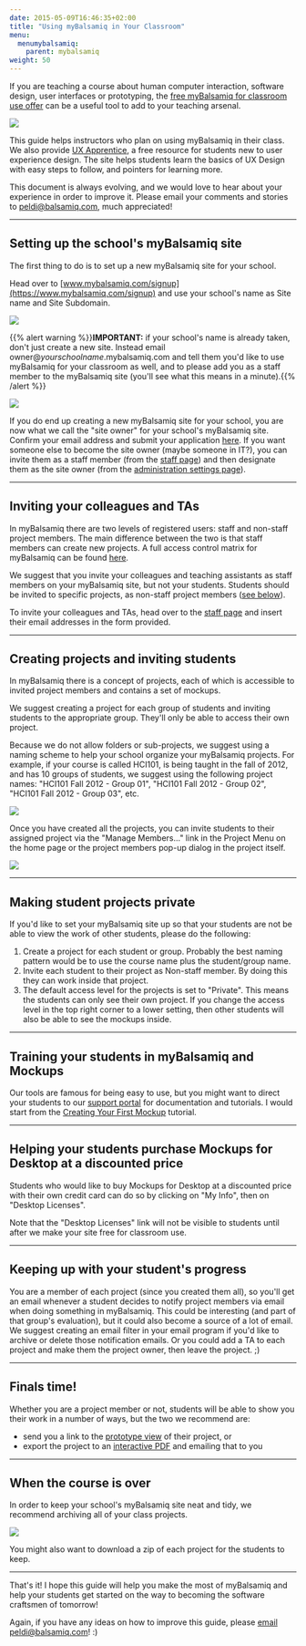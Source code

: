 ```yaml
---
date: 2015-05-09T16:46:35+02:00
title: "Using myBalsamiq in Your Classroom"
menu:
  menumybalsamiq:
    parent: mybalsamiq
weight: 50
---
```


If you are teaching a course about human computer interaction, software design, user interfaces or prototyping, the [free myBalsamiq for classroom use offer](http://support.balsamiq.com/customer/portal/articles/105924#edu) can be a useful tool to add to your teaching arsenal.

![](https://media.balsamiq.com/img/support/resources/uxapprentice.png)

This guide helps instructors who plan on using myBalsamiq in their class. We also provide [UX Apprentice](http://uxapprentice.com/), a free resource for students new to user experience design. The site helps students learn the basics of UX Design with easy steps to follow, and pointers for learning more.

This document is always evolving, and we would love to hear about your experience in order to improve it. Please email your comments and stories to [peldi@balsamiq.com](mailto:peldi@balsamiq.com), much appreciated!

* * *

## Setting up the school's myBalsamiq site

The first thing to do is to set up a new myBalsamiq site for your school.

Head over to [www.mybalsamiq.com/signup](https://www.mybalsamiq.com/signup) and use your school's name as Site name and Site Subdomain.

![](https://media.balsamiq.com/img/support/docs/myb/edusignup.png)

{{% alert warning %}}**IMPORTANT:** if your school's name is already taken, don't just create a new site. Instead email owner@_yourschoolname_.mybalsamiq.com and tell them you'd like to use myBalsamiq for your classroom as well, and to please add you as a staff member to the myBalsamiq site (you'll see what this means in a minute).{{% /alert %}}

![](https://media.balsamiq.com/img/support/docs/myb/edutaken.png)

If you do end up creating a new myBalsamiq site for your school, you are now what we call the "site owner" for your school's myBalsamiq site. Confirm your email address and submit your application [here](https://balsamiq.com/company/contact/#/e). If you want someone else to become the site owner (maybe someone in IT?), you can invite them as a staff member (from the [staff page](http://support.balsamiq.com/customer/portal/articles/231911#staffmembers)) and then designate them as the site owner (from the [administration settings page](http://support.balsamiq.com/customer/portal/articles/231911#administration)).

* * *

## Inviting your colleagues and TAs

In myBalsamiq there are two levels of registered users: staff and non-staff project members. The main difference between the two is that staff members can create new projects. A full access control matrix for myBalsamiq can be found [here](https://docs.balsamiq.com/mybalsamiq/accesscontrolmatrix/).

We suggest that you invite your colleagues and teaching assistants as staff members on your myBalsamiq site, but not your students. Students should be invited to specific projects, as non-staff project members ([see below](#creating)).

To invite your colleagues and TAs, head over to the [staff page](http://support.balsamiq.com/customer/portal/articles/231911#staffmembers) and insert their email addresses in the form provided.

* * *

## Creating projects and inviting students

In myBalsamiq there is a concept of projects, each of which is accessible to invited project members and contains a set of mockups.

We suggest creating a project for each group of students and inviting students to the appropriate group. They'll only be able to access their own project.

Because we do not allow folders or sub-projects, we suggest using a naming scheme to help your school organize your myBalsamiq projects. For example, if your course is called HCI101, is being taught in the fall of 2012, and has 10 groups of students, we suggest using the following project names: "HCI101 Fall 2012 - Group 01", "HCI101 Fall 2012 - Group 02", "HCI101 Fall 2012 - Group 03", etc.

![](https://media.balsamiq.com/img/support/docs/myb/eduprojects.png)

Once you have created all the projects, you can invite students to their assigned project via the "Manage Members..." link in the Project Menu on the home page or the project members pop-up dialog in the project itself.

![](https://media.balsamiq.com/img/support/docs/myb/project-members-add.png)

* * *

## Making student projects private

If you'd like to set your myBalsamiq site up so that your students are not be able to view the work of other students, please do the following:

1.  Create a project for each student or group. Probably the best naming pattern would be to use the course name plus the student/group name.
2.  Invite each student to their project as Non-staff member. By doing this they can work inside that project.
3.  The default access level for the projects is set to "Private". This means the students can only see their own project. If you change the access level in the top right corner to a lower setting, then other students will also be able to see the mockups inside.

* * *

## Training your students in myBalsamiq and Mockups

Our tools are famous for being easy to use, but you might want to direct your students to our [support portal](http://support.balsamiq.com) for documentation and tutorials. I would start from the [Creating Your First Mockup](http://support.balsamiq.com/customer/portal/articles/871902) tutorial.

* * *

## Helping your students purchase Mockups for Desktop at a discounted price

Students who would like to buy Mockups for Desktop at a discounted price with their own credit card can do so by clicking on "My Info", then on "Desktop Licenses".

Note that the "Desktop Licenses" link will not be visible to students until after we make your site free for classroom use.

* * *

## Keeping up with your student's progress

You are a member of each project (since you created them all), so you'll get an email whenever a student decides to notify project members via email when doing something in myBalsamiq. This could be interesting (and part of that group's evaluation), but it could also become a source of a lot of email. We suggest creating an email filter in your email program if you'd like to archive or delete those notification emails. Or you could add a TA to each project and make them the project owner, then leave the project. ;)

* * *

## Finals time!

Whether you are a project member or not, students will be able to show you their work in a number of ways, but the two we recommend are:

*   send you a link to the [prototype view](http://support.balsamiq.com/customer/portal/articles/112399#mockupviewsgridstoryandmap) of their project, or
*   export the project to an [interactive PDF](http://support.balsamiq.com/customer/portal/articles/112399#managingproject) and emailing that to you

* * *

## When the course is over

In order to keep your school's myBalsamiq site neat and tidy, we recommend archiving all of your class projects.

![](https://media.balsamiq.com/img/support/docs/myb/project-archive.png)

You might also want to download a zip of each project for the students to keep.

* * *

That's it! I hope this guide will help you make the most of myBalsamiq and help your students get started on the way to becoming the software craftsmen of tomorrow!

Again, if you have any ideas on how to improve this guide, please [email peldi@balsamiq.com](mailto:peldi@balsamiq.com)! :)

